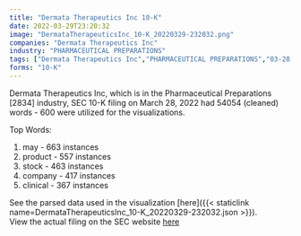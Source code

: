 ```yaml
---
title: "Dermata Therapeutics Inc 10-K"
date: 2022-03-29T23:20:32
image: "DermataTherapeuticsInc_10-K_20220329-232032.png"
companies: "Dermata Therapeutics Inc"
industry: "PHARMACEUTICAL PREPARATIONS"
tags: ["Dermata Therapeutics Inc","PHARMACEUTICAL PREPARATIONS","03-28-2022","10-K"]
forms: "10-K"
---
```

Dermata Therapeutics Inc, which is in the Pharmaceutical Preparations [2834] industry, SEC 10-K filing on March 28, 2022 had 54054 (cleaned) words - 600 were utilized for the visualizations.

Top Words:
1. may - 663 instances
2. product - 557 instances
3. stock - 463 instances
4. company - 417 instances
5. clinical - 367 instances


See the parsed data used in the visualization [here]({{< staticlink name=DermataTherapeuticsInc_10-K_20220329-232032.json >}}).  
View the actual filing on the SEC website [here](https://www.sec.gov/Archives/edgar/data/1853816/0001654954-22-003869.txt)
